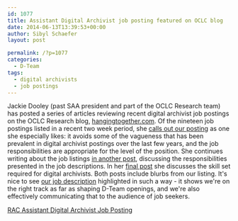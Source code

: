 ```yaml
---
id: 1077
title: Assistant Digital Archivist job posting featured on OCLC blog
date: 2014-06-13T13:39:53+00:00
author: Sibyl Schaefer
layout: post

permalink: /?p=1077
categories:
  - D-Team
tags:
  - digital archivists
  - job postings
---
```

Jackie Dooley (past SAA president and part of the OCLC Research team) has posted a series of articles reviewing recent digital archivist job postings on the OCLC Research blog, [hangingtogether.com](http://hangingtogether.org/ "Hanging Together"). Of the nineteen job postings listed in a recent two week period, she [calls out our posting](http://hangingtogether.org/?p=3896) as one she especially likes: it avoids some of the vagueness that has been prevalent in digital archivist postings over the last few years, and the job responsibilities are appropriate for the level of the position. She continues writing about the job listings [in another post](http://hangingtogether.org/?p=3901), discussing the responsibilities presented in the job descriptions. In her [final post](http://hangingtogether.org/?p=3912) she discusses the skill set required for digital archivists. Both posts include blurbs from our listing. It's nice to see [our job description](http://www.rockarch.org/about/AssistantDigitalArchivist.pdf) highlighted in such a way - it shows we're on the right track as far as shaping D-Team openings, and we're also effectively communicating that to the audience of job seekers. 

[RAC Assistant Digital Archivist Job Posting](http://rockarch.org/programs/digital/bitsandbytes/wp-content/uploads/2014/06/AssistantDigitalArchivist.pdf)